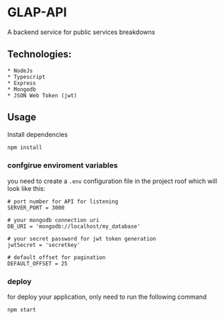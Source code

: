 # GLAP-API

A backend service for public services breakdowns

## Technologies:
    * NodeJs
    * Typescript
    * Express
    * Mongodb
    * JSON Web Token (jwt)

## Usage

Install dependencies

```bash
npm install
```

### confgirue enviroment variables

you need to create a `.env` configuration file in the project roof which will look like this:

```
# port number for API for listening
SERVER_PORT = 3000 

# your mongodb connection uri
DB_URI = 'mongodb://localhost/my_database' 

# your secret password for jwt token generation
jwtSecret = 'secretkey' 

# default offset for pagination
DEFAULT_OFFSET = 25 
```

### deploy

for deploy your application, only need to run the following command

```bash
npm start
```